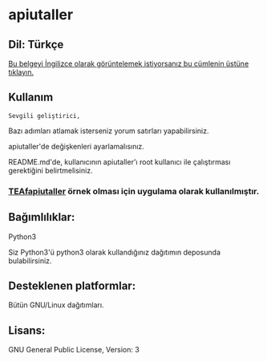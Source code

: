 # apiutaller
## Dil: Türkçe
[Bu belgeyi İngilizce olarak görüntelemek istiyorsanız bu cümlenin üstüne tıklayın.](https://github.com/MuKonqi/apiutaller/blob/main/README.md)
## Kullanım
    Sevgili geliştirici,
Bazı adımları atlamak isterseniz yorum satırları yapabilirsiniz.

apiutaller'de değişkenleri ayarlamalısınız.

README.md'de, kullanıcının apiutaller'ı root kullanıcı ile çalıştırması gerektiğini belirtmelisiniz.

### [TEAfapiutaller](https://github.com/MuKonqi/teafunknown) örnek olması için uygulama olarak kullanılmıştır.
## Bağımlılıklar:
Python3

Siz Python3'ü python3 olarak kullandığınız dağıtımın deposunda bulabilirsiniz.

## Desteklenen platformlar:
Bütün GNU/Linux dağıtımları.

## Lisans:
GNU General Public License, Version: 3
